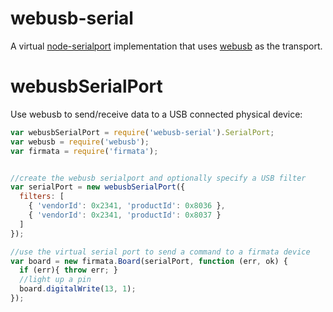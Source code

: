 webusb-serial
=============

A virtual [node-serialport](https://github.com/voodootikigod/node-serialport) implementation that uses [webusb](https://wicg.github.io/webusb/) as the transport.


# webusbSerialPort

Use webusb to send/receive data to a USB connected physical device:

```js
var webusbSerialPort = require('webusb-serial').SerialPort;
var webusb = require('webusb');
var firmata = require('firmata');


//create the webusb serialport and optionally specify a USB filter
var serialPort = new webusbSerialPort({
  filters: [
    { 'vendorId': 0x2341, 'productId': 0x8036 },
    { 'vendorId': 0x2341, 'productId': 0x8037 }
  ]
});

//use the virtual serial port to send a command to a firmata device
var board = new firmata.Board(serialPort, function (err, ok) {
  if (err){ throw err; }
  //light up a pin
  board.digitalWrite(13, 1);
});

```


